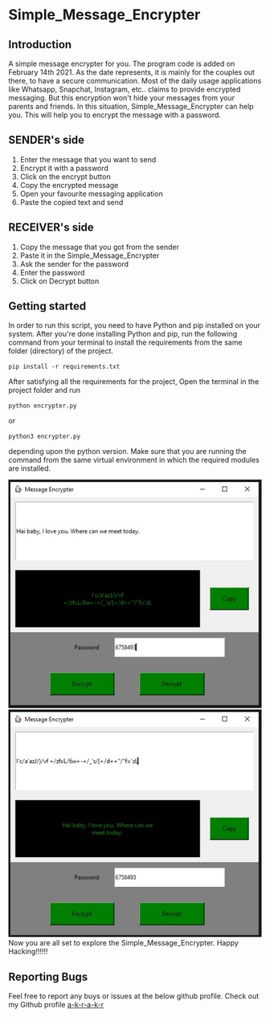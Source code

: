 # Simple_Message_Encrypter


## Introduction
A simple message encrypter for you. The program code is added on February 14th 2021. As the date represents, it is mainly for the couples out there, to have a secure communication. Most of the daily usage applications like Whatsapp, Snapchat, Instagram, etc.. claims to provide encrypted messaging. But this encryption won't hide your messages from your parents and friends. In this situation, Simple_Message_Encrypter can help you. This will help you to encrypt the message with a password. 

## SENDER's side
1) Enter the message that you want to send
1) Encrypt it with a password
1) Click on the encrypt button
1) Copy the encrypted message
1) Open your favourite messaging application
1) Paste the copied text and send

## RECEIVER's side
1) Copy the message that you got from the sender
1) Paste it in the Simple_Message_Encrypter
1) Ask the sender for the password
1) Enter the password
1) Click on Decrypt button

## Getting started
In order to run this script, you need to have Python and pip installed on your system. After you're done installing Python and pip, run the following command from your terminal to install the requirements from the same folder (directory) of the project.
```
pip install -r requirements.txt
```

After satisfying all the requirements for the project, Open the terminal in the project folder and run
```
python encrypter.py
```
or
```
python3 encrypter.py
```
depending upon the python version. Make sure that you are running the command from the same virtual environment in which the required modules are installed.


![Demo pic of Encryption in Simple_Message_Encrypter by akr](resources/images/akr_demo1.jpg)
![Demo pic of Decryption in Simple_Message_Encrypter by akr](resources/images/akr_demo2.jpg)\
Now you are all set to explore the Simple_Message_Encrypter. Happy Hacking!!!!!!


## Reporting Bugs
Feel free to report any buys or issues at the below github profile.
Check out my Github profile [a-k-r-a-k-r](https://github.com/a-k-r-a-k-r)

